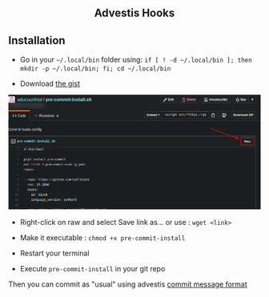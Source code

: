 
<h2 align="center">Advestis Hooks</h2>

## Installation 

- Go in your `~/.local/bin` folder  using:
`if [ ! -d ~/.local/bin ]; then mkdir -p ~/.local/bin; fi; cd ~/.local/bin`

- Download [the gist](https://gist.github.com/aducourthial/3e180793885b378d27e15b66a70a6000) 

![gist_raw](https://raw.githubusercontent.com/aducourthial/advestis_hooks/master/static/gits_raw.png)
- Right-click on raw and select Save link as...
  or use : 
`wget <link>`

- Make it executable : `chmod +x pre-commit-install`

- Restart your terminal​​

- Execute `pre-commit-install` in your git repo

Then you can commit as "usual" using advestis [commit message format](https://github.com/vaab/gitchangelog/blob/master/src/gitchangelog/gitchangelog.rc.reference)

